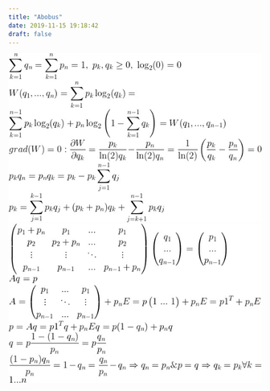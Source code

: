 ```yaml
---
title: "Abobus"
date: 2019-11-15 19:18:42
draft: false
---
```


![](/img/vk/A9vOnkjCYHE.jpg)
![](/img/vk/jtbyb9H3bRw.jpg)
